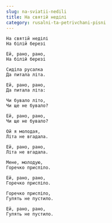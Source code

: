 ```yaml
---
slug: na-sviatii-nedili
title: На святій неділі
category: rusalni-ta-petrivchani-pisni
---
```

```
На святій неділі
На білій березі
```

```
Ей, рано, рано,
На білій березі
```

```
Сиділа русалка
Да питала літа.
```

```
Ей, рано, рано,
Да питала літа:
```

```
Чи бувало літо,
Чи ще не бувало?
```

```
Ей, рано, рано,
Чи ще не бувало?
```

```
Ой я молодая,
Літа не вгадала.
```

```
Ей, рано, рано,
Літа не вгадала.
```

```
Мене, молодую,
Горечко приспіло.
```

```
Ей, рано, рано,
Горечко приспіло.
```

```
Горечко приспіло,
Гулять не пустило.
```

```
Ей, рано, рано,
Гулять не пустило.
```
